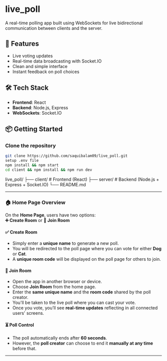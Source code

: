 # live_poll

A real-time polling app built using WebSockets for live bidirectional communication between clients and the server.

## 🚀 Features

- Live voting updates
- Real-time data broadcasting with Socket.IO
- Clean and simple interface
- Instant feedback on poll choices

## 🛠 Tech Stack

- **Frontend**: React
- **Backend**: Node.js, Express
- **WebSockets**: Socket.IO

## 📦 Getting Started

### Clone the repository

```bash
git clone https://github.com/saquibalam09/live_poll.git
setup .env file 
npm install && npm start
cd client && npm install && npm run dev
```
live_poll/
├── client/       # Frontend (React)
├── server/       # Backend (Node.js + Express + Socket.IO)
└── README.md



---

### 🏠 Home Page Overview

On the **Home Page**, users have two options:  
**➕ Create Room** or **🔑 Join Room**

#### ✅ Create Room
- Simply enter a **unique name** to generate a new poll.
- You will be redirected to the poll page where you can vote for either **Dog** or **Cat**.
- A **unique room code** will be displayed on the poll page for others to join.

#### 🔁 Join Room
- Open the app in another browser or device.
- Choose **Join Room** from the home page.
- Enter the **same unique name** and the **room code** shared by the poll creator.
- You'll be taken to the live poll where you can cast your vote.
- Once you vote, you’ll see **real-time updates** reflecting in all connected users' screens.

#### ⏳ Poll Control
- The poll automatically ends after **60 seconds**.
- However, the **poll creator** can choose to end it **manually at any time** before that.

---


